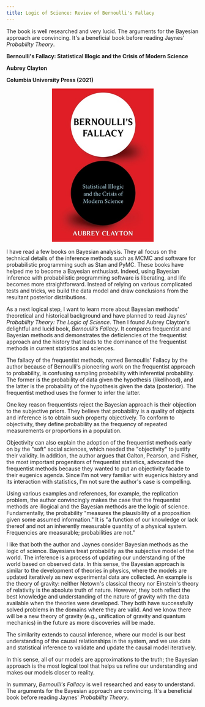 ```yaml
---
title: Logic of Science: Review of Bernoulli's Fallacy
---
```


The book is well researched and very lucid. The arguments for the Bayesian approach are convincing. It's a beneficial book before reading Jaynes' *Probability Theory*.

**Bernoulli's Fallacy:  Statistical Illogic and the Crisis of Modern Science**

**Aubrey Clayton**

**Columbia University Press (2021)**



<figure>
 <center>
  <img src="/assets/images/fallacy_book_cover.jpeg", height="400">
 </center>
</figure>



I have read a few books on Bayesian analysis. They all focus on the technical details of the inference methods such as MCMC and software for probabilistic programming such as Stan and PyMC.  These books have helped me to become a Bayesian enthusiast.  Indeed, using Bayesian inference with probabilistic programming software is liberating, and life becomes more straightforward. Instead of relying on various complicated tests and tricks, we build the data model and draw conclusions from the resultant posterior distributions.

As a next logical step, I want to learn more about Bayesian methods' theoretical and historical background and have planned to read Jaynes' *Probability Theory: The Logic of Science*. Then I found Aubrey Clayton's delightful and lucid book, *Bernoulli's Fallacy*. It compares frequentist and Bayesian methods and demonstrates the deficiencies of the frequentist approach and the history that leads to the dominance of the frequentist methods in current statistics and sciences.   

The fallacy of the frequentist methods, named Bernoullis' Fallacy by the author because of Bernoulli's pioneering work on the frequentist approach to probability, is confusing sampling probability with inferential probability. The former is the probability of data given the hypothesis (likelihood), and the latter is the probability of the hypothesis given the data (posterior). The frequentist method uses the former to infer the latter. 

One key reason frequentists reject the Bayesian approach is their objection to the subjective priors.  They believe that probability is a quality of objects and inference is to obtain such property objectively. To conform to objectivity, they define probability as the frequency of repeated measurements or proportions in a population. 

Objectivity can also explain the adoption of the frequentist methods early on by the "soft" social sciences, which needed the "objectivity" to justify their validity. In addition, the author argues that Galton, Pearson, and Fisher, the most important progenitors of frequentist statistics, advocated the frequentist methods because they wanted to put an objectivity facade to their eugenics agenda. Since I'm not very familiar with eugenics history and its interaction with statistics, I'm not sure the author's case is compelling. 

Using various examples and references, for example, the replication problem, the author convincingly makes the case that the frequentist methods are illogical and the Bayesian methods are the logic of science. Fundamentally, the probability "measures the plausibility of a proposition given some assumed information." It is "a function of our knowledge or lack thereof and not an inherently measurable quantity of a physical system. Frequencies are measurable; probabilities are not."

I like that both the author and Jaynes consider Bayesian methods as the logic of science. Bayesians treat probability as the subjective model of the world. The inference is a process of updating our understanding of the world based on observed data. In this sense, the Bayesian approach is similar to the development of theories in physics, where the models are updated iteratively as new experimental data are collected. An example is the theory of gravity: neither Netown's classical theory nor Einstein's theory of relativity is the absolute truth of nature. However, they both reflect the best knowledge and understanding of the nature of gravity with the data available when the theories were developed. They both have successfully solved problems in the domains where they are valid. And we know there will be a new theory of gravity (e.g., unification of gravity and quantum mechanics) in the future as more discoveries will be made.  

The similarity extends to causal inference, where our model is our best understanding of the causal relationships in the system, and we use data and statistical inference to validate and update the causal model iteratively.

In this sense, all of our models are approximations to the truth; the Bayesian approach is the most logical tool that helps us refine our understanding and makes our models closer to reality.

In summary, *Bernoulli's Fallacy* is well researched and easy to understand. The arguments for the Bayesian approach are convincing. It's a beneficial book before reading Jaynes' *Probability Theory*.
